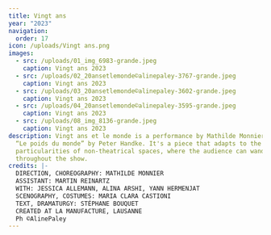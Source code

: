 ```yaml
---
title: Vingt ans
year: "2023"
navigation:
  order: 17
icon: /uploads/Vingt ans.png
images:
  - src: /uploads/01_img_6983-grande.jpeg
    caption: Vingt ans 2023
  - src: /uploads/02_20ansetlemonde©alinepaley-3767-grande.jpeg
    caption: Vingt ans 2023
  - src: /uploads/03_20ansetlemonde©alinepaley-3602-grande.jpeg
    caption: Vingt ans 2023
  - src: /uploads/04_20ansetlemonde©alinepaley-3595-grande.jpeg
    caption: Vingt ans 2023
  - src: /uploads/08_img_8136-grande.jpeg
    caption: Vingt ans 2023
description: Vingt ans et le monde is a performance by Mathilde Monnier based on
  “Le poids du monde” by Peter Handke. It's a piece that adapts to the
  particularities of non-theatrical spaces, where the audience can wander
  throughout the show.
credits: |-
  DIRECTION, CHOREOGRAPHY: MATHILDE MONNIER
  ASSISTANT: MARTIN REINARTZ
  WITH: JESSICA ALLEMANN, ALINA ARSHI, YANN HERMENJAT
  SCENOGRAPHY, COSTUMES: MARIA CLARA CASTIONI
  TEXT, DRAMATURGY: STÉPHANE BOUQUET
  CREATED AT LA MANUFACTURE, LAUSANNE
  Ph ©AlinePaley
---
```

